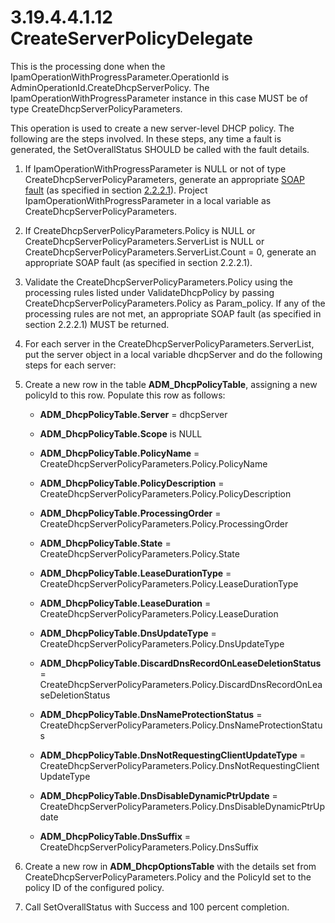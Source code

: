 <html dir="LTR" xmlns:mshelp="http://msdn.microsoft.com/mshelp" xmlns:ddue="http://ddue.schemas.microsoft.com/authoring/2003/5" xmlns:xlink="http://www.w3.org/1999/xlink" xmlns:tool="http://www.microsoft.com/tooltip">
 <body>
 <div id="header">
 <h1 class="heading">3.19.4.4.1.12 CreateServerPolicyDelegate</h1>
 </div>
 <div id="mainSection">
 <div id="mainBody">
 <div id="allHistory" class="saveHistory"></div>
 <div id="sectionSection0" class="section" name="collapseableSection">
 

<p>This is the processing done when the
IpamOperationWithProgressParameter.OperationId is
AdminOperationId.CreateDhcpServerPolicy. The IpamOperationWithProgressParameter
instance in this case MUST be of type CreateDhcpServerPolicyParameters. </p>

<p>This operation is used to create a new server-level DHCP
policy. The following are the steps involved. In these steps, any time a fault
is generated, the SetOverallStatus SHOULD be called with the fault details.</p>

<ol><li><p><span> </span>If
IpamOperationWithProgressParameter is NULL or not of type
CreateDhcpServerPolicyParameters, generate an appropriate <a href="21b4a631-8f28-420f-822f-c5f879d5046e.md#gt_ec8728a8-1a75-426f-8767-aa1932c7c19f">SOAP fault</a> (as specified in
section <a href="a90ad88d-2468-4ac1-bbb9-8f921d15bbc8.md">2.2.2.1</a>).
Project IpamOperationWithProgressParameter in a local variable as
CreateDhcpServerPolicyParameters.</p>

</li><li><p><span> </span>If
CreateDhcpServerPolicyParameters.Policy is NULL or CreateDhcpServerPolicyParameters.ServerList
is NULL or CreateDhcpServerPolicyParameters.ServerList.Count = 0, generate an
appropriate SOAP fault (as specified in section 2.2.2.1).</p>

</li><li><p><span> </span>Validate the
CreateDhcpServerPolicyParameters.Policy using the processing rules listed under
ValidateDhcpPolicy by passing CreateDhcpServerPolicyParameters.Policy as
Param_policy. If any of the processing rules are not met, an appropriate SOAP
fault (as specified in section 2.2.2.1) MUST be returned.</p>

</li><li><p><span> </span>For each server
in the CreateDhcpServerPolicyParameters.ServerList, put the server object in a
local variable dhcpServer and do the following steps for each server:</p>

</li><li><p><span> </span>Create a new row
in the table <b>ADM_DhcpPolicyTable</b>, assigning a new policyId to this row.
Populate this row as follows:</p>

<ul><li><p><span><span> </span></span><b>ADM_DhcpPolicyTable.Server</b>
= dhcpServer</p>

</li><li><p><span><span> </span></span><b>ADM_DhcpPolicyTable.Scope</b>
is NULL</p>

</li><li><p><span><span> </span></span><b>ADM_DhcpPolicyTable.PolicyName</b>
= CreateDhcpServerPolicyParameters.Policy.PolicyName</p>

</li><li><p><span><span> </span></span><b>ADM_DhcpPolicyTable.PolicyDescription</b>
= CreateDhcpServerPolicyParameters.Policy.PolicyDescription</p>

</li><li><p><span><span> </span></span><b>ADM_DhcpPolicyTable.ProcessingOrder</b>
= CreateDhcpServerPolicyParameters.Policy.ProcessingOrder</p>

</li><li><p><span><span> </span></span><b>ADM_DhcpPolicyTable.State</b>
= CreateDhcpServerPolicyParameters.Policy.State</p>

</li><li><p><span><span> </span></span><b>ADM_DhcpPolicyTable.LeaseDurationType</b>
= CreateDhcpServerPolicyParameters.Policy.LeaseDurationType</p>

</li><li><p><span><span> </span></span><b>ADM_DhcpPolicyTable.LeaseDuration</b>
= CreateDhcpServerPolicyParameters.Policy.LeaseDuration</p>

</li><li><p><span><span> </span></span><b>ADM_DhcpPolicyTable.DnsUpdateType</b>
= CreateDhcpServerPolicyParameters.Policy.DnsUpdateType</p>

</li><li><p><span><span> </span></span><b>ADM_DhcpPolicyTable.DiscardDnsRecordOnLeaseDeletionStatus</b>
= CreateDhcpServerPolicyParameters.Policy.DiscardDnsRecordOnLeaseDeletionStatus</p>

</li><li><p><span><span> </span></span><b>ADM_DhcpPolicyTable.DnsNameProtectionStatus</b>
= CreateDhcpServerPolicyParameters.Policy.DnsNameProtectionStatus</p>

</li><li><p><span><span> </span></span><b>ADM_DhcpPolicyTable.DnsNotRequestingClientUpdateType</b>
= CreateDhcpServerPolicyParameters.Policy.DnsNotRequestingClientUpdateType</p>

</li><li><p><span><span> </span></span><b>ADM_DhcpPolicyTable.DnsDisableDynamicPtrUpdate</b>
= CreateDhcpServerPolicyParameters.Policy.DnsDisableDynamicPtrUpdate</p>

</li><li><p><span><span> </span></span><b>ADM_DhcpPolicyTable.DnsSuffix</b>
= CreateDhcpServerPolicyParameters.Policy.DnsSuffix</p>

</li></ul></li><li><p><span> </span>Create a new row
in <b>ADM_DhcpOptionsTable</b> with the details set from
CreateDhcpServerPolicyParameters.Policy and the PolicyId set to the policy ID
of the configured policy.</p>

</li><li><p><span> </span>Call
SetOverallStatus with Success and 100 percent completion.</p>

</li></ol>
 </div>
 </div>
 </div>
 </body>
</html>